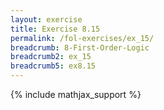 ```yaml
---
layout: exercise
title: Exercise 8.15
permalink: /fol-exercises/ex_15/
breadcrumb: 8-First-Order-Logic
breadcrumb2: ex_15
breadcrumb5: ex8.15
---
```


{% include mathjax_support %}

